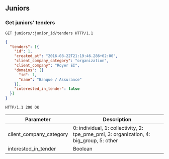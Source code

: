 ## Juniors
### Get juniors' tenders

```http
GET juniors/:junior_id/tenders HTTP/1.1
```

```json
{
  "tenders": [{
    "id": 1,
    "created_at": "2016-08-22T21:19:46.286+02:00",
    "client_company_category": "organization",
    "client_company": "Royer EI",
    "domains": [{
      "id": 1,
      "name": "Banque / Assurance"
    }],
    "interested_in_tender": false
  }]
}
```

```http
HTTP/1.1 200 OK
```

Parameter               | Description
----------------------- | ------
client_company_category | 0: individual, 1: collectivity, 2: tpe_pme_pmi, 3: organization, 4: big_group, 5: other
interested_in_tender    | Boolean

